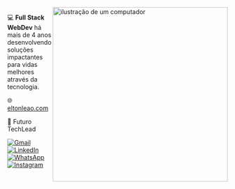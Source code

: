<img src="https://raw.githubusercontent.com/MicaelliMedeiros/micaellimedeiros/master/image/computer-illustration.png" alt="ilustração de um computador" min-width="400px" max-width="400px" width="400px" align="right">

<p align="left"> 
  💻 <b>Full Stack WebDev</b> há mais de 4 anos desenvolvendo soluções impactantes para vidas melhores através da tecnologia.
</p>
<p align="left"> 
  🌐 <a href="https://eltonleao.com">eltonleao.com</a>
</p>

<p align="left"> 
  🚀 Futuro TechLead
</p>

<p align="left">
  <a href="mailto:eltonleao.dev@gmail.com" title="Gmail">
  <img src="https://img.shields.io/badge/-Gmail-FF0000?style=flat-square&labelColor=FF0000&logo=gmail&logoColor=white&link=eltonleao.dev@gmail.com" alt="Gmail"/></a>

  <a href="https://www.linkedin.com/in/elton-leao/" title="LinkedIn">
  <img src="https://img.shields.io/badge/-Linkedin-0e76a8?style=flat-square&logo=Linkedin&logoColor=white&link=https://www.linkedin.com/in/elton-leao/" alt="LinkedIn"/></a>

  <a href="https://api.whatsapp.com/send?phone=5524988457461" title="WhatsApp">
  <img src="https://img.shields.io/badge/-WhatsApp-25d366?style=flat-square&labelColor=25d366&logo=whatsapp&logoColor=white&link=https://api.whatsapp.com/send?phone=5524988457461" alt="WhatsApp"/></a>

  <a href="https://www.instagram.com/eltonleao.dev/" title="Instagram">
  <img src="https://img.shields.io/badge/-Instagram-DF0174?style=flat-square&labelColor=DF0174&logo=instagram&logoColor=white&link=https://www.instagram.com/eltonleao.dev/" alt="Instagram"/></a>
</p>
